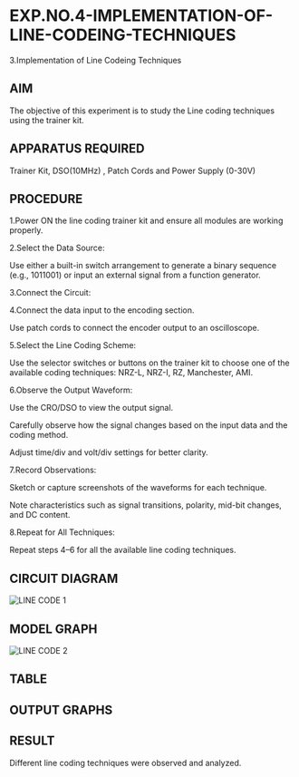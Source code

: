 # EXP.NO.4-IMPLEMENTATION-OF-LINE-CODEING-TECHNIQUES

3.Implementation of Line Codeing Techniques 
  
## AIM    
 The objective of this experiment is to study the Line coding techniques using the trainer kit. 
## APPARATUS REQUIRED
Trainer Kit, DSO(10MHz) , Patch Cords and Power Supply (0-30V)   
## PROCEDURE

1.Power ON the line coding trainer kit and ensure all modules are working properly.

2.Select the Data Source:

Use either a built-in switch arrangement to generate a binary sequence (e.g., 1011001) or input an external signal from a function generator.

3.Connect the Circuit:

4.Connect the data input to the encoding section.

Use patch cords to connect the encoder output to an oscilloscope.

5.Select the Line Coding Scheme:

Use the selector switches or buttons on the trainer kit to choose one of the available coding techniques: NRZ-L, NRZ-I, RZ, Manchester, AMI.

6.Observe the Output Waveform:

Use the CRO/DSO to view the output signal.

Carefully observe how the signal changes based on the input data and the coding method.

Adjust time/div and volt/div settings for better clarity.

7.Record Observations:

Sketch or capture screenshots of the waveforms for each technique.

Note characteristics such as signal transitions, polarity, mid-bit changes, and DC content.

8.Repeat for All Techniques:

Repeat steps 4–6 for all the available line coding techniques.




## CIRCUIT DIAGRAM

![LINE CODE 1](https://github.com/user-attachments/assets/0df24028-ffdb-4f24-b47c-6da13eb3f3bc)


## MODEL GRAPH


![LINE CODE 2](https://github.com/user-attachments/assets/96c98e17-8b0b-4dc7-b260-bd05cd1c408d)


## TABLE

## OUTPUT GRAPHS

## RESULT 

Different line coding techniques were observed and analyzed. 

